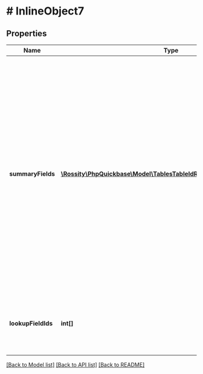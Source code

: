 # # InlineObject7

## Properties

Name | Type | Description | Notes
------------ | ------------- | ------------- | -------------
**summaryFields** | [**\Rossity\PhpQuickbase\Model\TablesTableIdRelationshipSummaryFields[]**](TablesTableIdRelationshipSummaryFields.md) | An array of objects, each representing a configuration of one field from the child table, that will become summary fields on the parent table. When you specify the &#39;COUNT&#39; accumulation type, you have to specify 0 as the summaryFid (or not set it in the request). &#39;DISTINCT-COUNT&#39; requires that summaryFid be set to an actual fid. | [optional]
**lookupFieldIds** | **int[]** | An array of field ids on the parent table that will become lookup fields on the child table. | [optional]

[[Back to Model list]](../../README.md#models) [[Back to API list]](../../README.md#endpoints) [[Back to README]](../../README.md)
